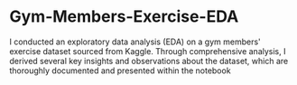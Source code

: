 # Gym-Members-Exercise-EDA
I conducted an exploratory data analysis (EDA) on a gym members' exercise dataset sourced from Kaggle. Through comprehensive analysis, I derived several key insights and observations about the dataset, which are thoroughly documented and presented within the notebook
